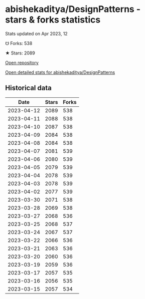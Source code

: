 # abishekaditya/DesignPatterns - stars & forks statistics

Stats updated on Apr 2023, 12

☋ Forks: 538

★ Stars: 2089

[Open repository](https://github.com/abishekaditya/DesignPatterns)

[Open detailed stats for abishekaditya/DesignPatterns](https://reviewgithub.com/rep/abishekaditya/DesignPatterns)

## Historical data
| Date | Stars | Forks |
|------|-------|-------|
| 2023-04-12 | 2089 | 538 | 
| 2023-04-11 | 2088 | 538 | 
| 2023-04-10 | 2087 | 538 | 
| 2023-04-09 | 2084 | 538 | 
| 2023-04-08 | 2084 | 538 | 
| 2023-04-07 | 2081 | 539 | 
| 2023-04-06 | 2080 | 539 | 
| 2023-04-05 | 2079 | 539 | 
| 2023-04-04 | 2078 | 539 | 
| 2023-04-03 | 2078 | 539 | 
| 2023-04-02 | 2077 | 539 | 
| 2023-03-30 | 2071 | 538 | 
| 2023-03-28 | 2069 | 538 | 
| 2023-03-27 | 2068 | 536 | 
| 2023-03-25 | 2068 | 537 | 
| 2023-03-24 | 2067 | 537 | 
| 2023-03-22 | 2066 | 536 | 
| 2023-03-21 | 2063 | 536 | 
| 2023-03-20 | 2060 | 536 | 
| 2023-03-19 | 2059 | 536 | 
| 2023-03-17 | 2057 | 535 | 
| 2023-03-16 | 2056 | 535 | 
| 2023-03-15 | 2057 | 534 | 

